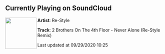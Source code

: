 ## Currently Playing on SoundCloud

[<img align="left" width="100" src="https://i1.sndcdn.com/artworks-000348448089-515jrc-t50x50.jpg">](https://soundcloud.com/djrestylemusic/2-brothers-on-the-4th-floor-never-alone-re-style-remix)

**Artist**: Re-Style 

**Track**: 2 Brothers On The 4th Floor - Never Alone (Re-Style Remix)

Last updated at 09/29/2020 10:25
